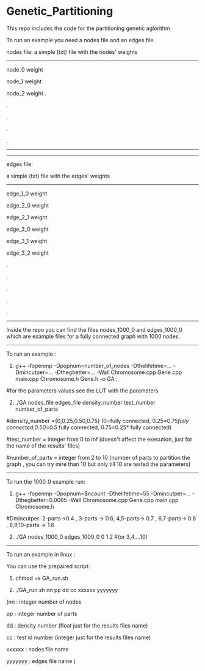# Genetic_Partitioning

This repo includes the code for the partitioning genetic aglorithm 

To run an example you need a nodes file and an edges file.

nodes file:
a simple (txt) file with the nodes' weights 
____________________________________
node_0 weight 

node_1 weight

node_2 weight
.

.

.

.

.

__________________________________


**************************************

edges file:

a simple (txt) file with the edges' weights
__________________________________

edge_1_0 weight

edge_2_0 weight

edge_2_1 weight

edge_3_0 weight

edge_3_1 weight

edge_3_2 weight

.

.

.

.

.

__________________________________


Inside the repo you can find the files nodes_1000_0 and edges_1000_0 which are example files for a fully connected graph with 1000 nodes. 

------------------------------------------------------------------------------------------------------------------------------------------------------------
To run an example :

1. g++  -fopenmp -Dpopnum=number_of_nodes -Dthelifetime=... -Dmincutper=... -Dthegbetter=... -Wall Chromosome.cpp Gene.cpp main.cpp Chromosome.h Gene.h  -o GA ;

#for the parameters values see the LUT with the parameters 

2. ./GA nodes_file edges_file density_number test_number number_of_parts

#density_number ={0,0.25,0.50,0.75} (0=fully connected, 0.25=0.75*fully connected,0.50=0.5* fully connected, 0.75=0.25* fully connected)

#test_number = integer from 0 to inf (doesn't affect the execution, just for  the name of the results' files)

#number_of_parts = integer from 2 to 10 (number of parts to partition the graph , you can try mire than 10 but only till 10 are tested the parameters)

-------------------------------------------------------------------------------------------------------------------------------------------------------
To  run the 1000_0 example run:

1. g++  -fopenmp -Dpopnum=$ncount -Dthelifetime=55 -Dmincutper=...  -Dthegbetter=0.0065 -Wall Chromosome.cpp Gene.cpp main.cpp Chromosome.h

#Dmincutper: 2-parts->0.4 , 3-parts -> 0.6, 4,5-parts-> 0.7 , 6,7-parts-> 0.8 , 8,9,10-parts -> 1.6

2. ./GA nodes_1000_0 edges_1000_0 0 1 2 #(or 3,4,...10) 

-------------------------------------------------------------------------------------------------------------------------------------------------------

To run an example in linux :

You can use the prepaired script: 

1. chmod +x GA_run.sh

2. ./GA_run.sh nn pp dd cc xxxxxx yyyyyyy 

(nn : integer number of nodes

 pp : integer number of parts 
 
 dd : density number (float just for the results files name)
 
 cc : test id number (integer just for the results files name)
 
xxxxxx : nodes file name

yyyyyyy : edges file name )



